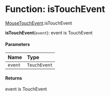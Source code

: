 # Function: isTouchEvent

[MouseTouchEvent](/en/auto-docs/fixed-layout-editor/modules/MouseTouchEvent.md).isTouchEvent

**isTouchEvent**(`event`): event is TouchEvent

#### Parameters

| Name | Type |
| :------ | :------ |
| `event` | `TouchEvent` | `TouchEvent`<`Element`> |

#### Returns

event is TouchEvent
